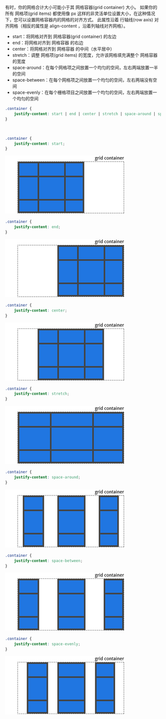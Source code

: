 有时，你的网格合计大小可能小于其 网格容器(grid container) 大小。 如果你的所有 网格项(grid items) 都使用像 px 这样的非灵活单位设置大小，在这种情况下，您可以设置网格容器内的网格的对齐方式。 此属性沿着 行轴线(row axis) 对齐网格（相反的属性是 align-content ，沿着列轴线对齐网格）。

* start：将网格对齐到 网格容器(grid container) 的左边
* end：将网格对齐到 网格容器 的右边
* center：将网格对齐到 网格容器 的中间（水平居中）
* stretch：调整 网格项(grid items) 的宽度，允许该网格填充满整个 网格容器 的宽度
* space-around：在每个网格项之间放置一个均匀的空间，左右两端放置一半的空间
* space-between：在每个网格项之间放置一个均匀的空间，左右两端没有空间
* space-evenly：在每个栅格项目之间放置一个均匀的空间，左右两端放置一个均匀的空间



```css
.container {
    justify-content: start | end | center | stretch | space-around | space-between | space-evenly;
}
```

<br>

```css
.container {
    justify-content: start;
}
```

![](./../images/grid17.png)

```css
.container {
    justify-content: end;
}
```

![](./../images/grid18.png)

```css
.container {
    justify-content: center;
}
```

![](./../images/grid19.png)

```css
.container {
    justify-content: stretch;
}
```

![](./../images/grid20.png)

```css
.container {
    justify-content: space-around;
}
```

![](./../images/grid21.png)

```css
.container {
    justify-content: space-between;
}
```

![](./../images/grid22.png)

```css
.container {
    justify-content: space-evenly;
}
```

![](./../images/grid23.png)